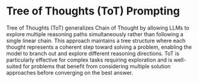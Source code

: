 # Tree of Thoughts (ToT) Prompting

Tree of Thoughts (ToT) generalizes Chain of Thought by allowing LLMs to explore multiple reasoning paths simultaneously rather than following a single linear chain. This approach maintains a tree structure where each thought represents a coherent step toward solving a problem, enabling the model to branch out and explore different reasoning directions. ToT is particularly effective for complex tasks requiring exploration and is well-suited for problems that benefit from considering multiple solution approaches before converging on the best answer.